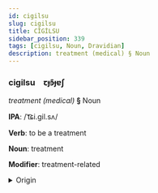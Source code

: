 ```yaml
---
id: cigilsu
slug: cigilsu
title: CİGİLSU
sidebar_position: 339
tags: [cigilsu, Noun, Dravidian]
description: treatment (medical) § Noun
---
```


### cigilsu&emsp;<span kind="abugida">ꞇɟꜿ͊ɟɐʃ</span>

*treatment (medical)* **§** Noun

**IPA**: /ˈt͡ɕi.gil.sʌ/

**Verb**: to be a treatment

**Noun**: treatment

**Modifier**: treatment-related

<details>
    <summary>Origin</summary>
    Malayalam ചികിത്സ cikitsa [t͡ʃiɡilsɐ]<br/>
    <em>Dravidian Language Family</em>
</details>